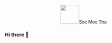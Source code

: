 <p align="center"><a href="https://soemoethu.pages.dev/" target="_blank"><img src="https://raw.githubusercontent.com/thafanseid/soemoethu/blob/main/public/logo.png" width="60" height="60">Soe Moe Thu</a> </p>

### Hi there 👋

<!--
**thafanseid/thafanseid** is a ✨ _special_ ✨ repository because its `README.md` (this file) appears on your GitHub profile.

Here are some ideas to get you started:

- 🔭 I’m currently working on ...
- 🌱 I’m currently learning ...
- 👯 I’m looking to collaborate on ...
- 🤔 I’m looking for help with ...
- 💬 Ask me about ...
- 📫 How to reach me: ...
- 😄 Pronouns: ...
- ⚡ Fun fact: ...
-->
